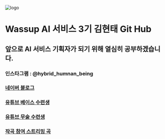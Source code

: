 ![logo](C:\workspace\wassup3\minorart.jpg)   

Wassup AI 서비스 3기 김현태 Git Hub
===================================
## 앞으로 AI 서비스 기획자가 되기 위해 열심히 공부하겠습니다.

### 인스타그램 : @hybrid_humnan_being   
### [네이버 블로그](https://blog.naver.com/kimht80)    
### [유튜브 베이스 수련생](https://www.youtube.com/channel/UC2dAIMKSQqQziVuAwdpSxEQ)   
### [유튜브 무술 수련생](https://www.youtube.com/channel/UCnoyC2iBmNl1WH91VlkNvTA)   
   
### [작곡 참여 스트리밍 곡](https://www.melon.com/artist/timeline.htm?artistId=3193970)


